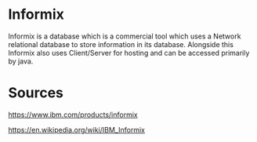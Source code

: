 # Informix

Informix is a database which is a commercial tool which uses a Network relational database to store information in its database. Alongside this Informix also uses Client/Server for hosting and can be accessed primarily by java.

# Sources

https://www.ibm.com/products/informix

https://en.wikipedia.org/wiki/IBM_Informix
